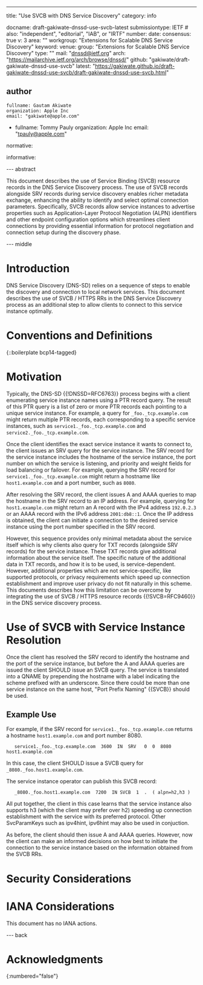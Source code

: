 ---
title: "Use SVCB with DNS Service Discovery"
category: info

docname: draft-gakiwate-dnssd-use-svcb-latest
submissiontype: IETF  # also: "independent", "editorial", "IAB", or "IRTF"
number:
date:
consensus: true
v: 3
area: ""
workgroup: "Extensions for Scalable DNS Service Discovery"
keyword:
venue:
  group: "Extensions for Scalable DNS Service Discovery"
  type: ""
  mail: "dnssd@ietf.org"
  arch: "https://mailarchive.ietf.org/arch/browse/dnssd/"
  github: "gakiwate/draft-gakiwate-dnssd-use-svcb"
  latest: "https://gakiwate.github.io/draft-gakiwate-dnssd-use-svcb/draft-gakiwate-dnssd-use-svcb.html"

author
 -
    fullname: Gautam Akiwate
    organization: Apple Inc
    email: "gakiwate@apple.com"
 -
    fullname: Tommy Pauly
    organization: Apple Inc
    email: "tpauly@apple.com"

normative:

informative:

--- abstract

This document describes the use of Service Binding (SVCB) resource records in
the DNS Service Discovery process. The use of SVCB records alongside SRV records
during service discovery enables richer metadata exchange, enhancing the ability
to identify and select optimal connection parameters.  Specifically, SVCB
records allow service instances to advertise properties such as
Application-Layer Protocol Negotiation (ALPN) identifiers and other endpoint
configuration options which streamlines client connections by providing
essential information for protocol negotiation and connection setup during the
discovery phase.

--- middle

# Introduction

DNS Service Discovery (DNS-SD) relies on a sequence of steps to enable the
discovery and connection to local network services.  This document describes the
use of SVCB / HTTPS RRs in the DNS Service Discovery process as an additional
step to allow clients to connect to this service instance optimally.

# Conventions and Definitions

{::boilerplate bcp14-tagged}

# Motivation

Typically, the DNS-SD {{!DNSSD=RFC6763}} process begins with a client
enumerating service instance names using a PTR record query. The result of this
PTR query is a list of zero or more PTR records each pointing to a unique
service instance. For example, a query for `_foo._tcp.example.com` might return
multiple PTR records, each corresponding to a specific service instances, such
as `service1._foo._tcp.example.com` and `service2._foo._tcp.example.com`.

Once the client identifies the exact service instance it wants to connect to,
the client issues an SRV query for the service instance. The SRV record for the
service instance includes the hostname of the service instance, the port number
on which the service is listening, and priority and weight fields for load
balancing or failover. For example, querying the SRV record for
`service1._foo._tcp.example.com` might return a hostname like `host1.example.com`
and a port number, such as `8080`.

After resolving the SRV record, the client issues A and AAAA queries to map the
hostname in the SRV record to an IP address. For example, querying for
`host1.example.com` might return an A record with the IPv4 address `192.0.2.3` or an
AAAA record with the IPv6 address `2001:db8::1`. Once the IP address is obtained,
the client can initiate a connection to the desired service instance using the
port number specified in the SRV record.

However, this sequence provides only minimal metadata about the service itself
which is why clients also query for TXT records (alongside SRV records) for the
service instance. These TXT records give additional information about the
service itself. The specific nature of the additional data in TXT records, and
how it is to be used, is service-dependent. However, additional properties which
are not service-specific, like supported protocols, or privacy requirements
which speed up connection establishment and improve user privacy do not fit
naturally in this scheme. This documents describes how this limitation can be
overcome by integrating the use of SVCB / HTTPS resource records {{!SVCB=RFC9460}}
in the DNS service discovery process.

# Use of SVCB with Service Instance Resolution

Once the client has resolved the SRV record to identify the hostname and the port
of the service instance, but before the A and AAAA queries are issued the client
SHOULD issue an SVCB query. The service is translated into a QNAME by prepending
the hostname with a label indicating the scheme prefixed with an underscore.
Since there could be more than one service instance on the same host, "Port
Prefix Naming" {{SVCB}} should be used.

## Example Use

For example, if the SRV record for `service1._foo._tcp.example.com` returns a
hostname `host1.example.com` and port number 8080.

```
   service1._foo._tcp.example.com  3600  IN  SRV   0  0  8080  host1.example.com
```

In this case, the client SHOULD issue a SVCB query for `_8080._foo.host1.example.com`.

The service instance operator can publish this SVCB record:

```
   _8080._foo.host1.example.com  7200  IN SVCB  1  .  ( alpn=h2,h3 )
```

All put together, the client in this case learns that the service instance also
supports h3 (which the client may prefer over h2) speeding up connection
establishment with the service with its preferred protocol. Other SvcParamKeys
such as ipv4hint, ipv6hint may also be used in conjuction.

As before, the client should then issue A and AAAA queries. However, now the
client can make an informed decisions on how best to initiate the connection to
the service instance based on the information obtained from the SVCB RRs.

# Security Considerations


# IANA Considerations

This document has no IANA actions.

--- back

# Acknowledgments

{:numbered="false"}
